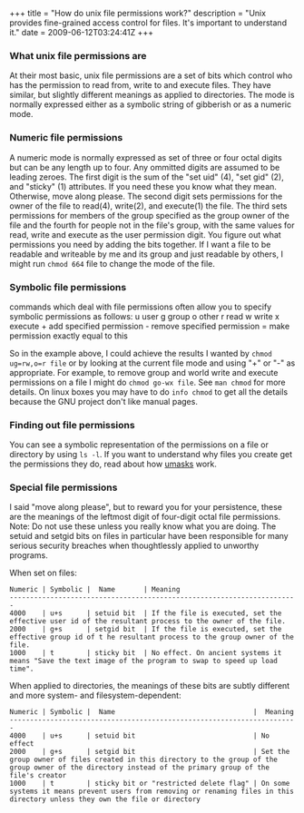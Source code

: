 +++
title = "How do unix file permissions work?"
description = "Unix provides fine-grained access control for files. It's important to understand it."
date = 2009-06-12T03:24:41Z
+++


### What unix file permissions are

At their most basic, unix file permissions are a set of bits which
control who has the permission to read from, write to and execute
files. They have similar, but slightly different meanings as applied to
directories. The mode is normally expressed either as a symbolic string
of gibberish or as a numeric mode.

### Numeric file permissions

A numeric mode is normally expressed as set of three or four octal
digits but can be any length up to four. Any ommitted digits are
assumed to be leading zeroes. The first digit is the sum of the "set
uid" (4), "set gid" (2), and "sticky" (1) attributes. If you need these
you know what they mean. Otherwise, move along please. The second digit
sets permissions for the owner of the file to read(4), write(2), and
execute(1) the file. The third sets permissions for members of the
group specified as the group owner of the file and the fourth for
people not in the file's group, with the same values for read, write
and execute as the user permission digit. You figure out what
permissions you need by adding the bits together. If I want a file to
be readable and writeable by me and its group and just readable by
others, I might run `chmod 664` file to change the mode of the file.

### Symbolic file permissions

commands which deal with file permissions often allow you to specify
symbolic permissions as follows: u user g group o other r read w write
x execute + add specified permission - remove specified permission =
make permission exactly equal to this

So in the example above, I could achieve the results I wanted by
`chmod ug=rw,o=r file` or by looking at the current file mode and using "+" or
"-" as appropriate. For example, to remove group and world write and
execute permissions on a file I might do `chmod go-wx file`. See `man chmod`
for more details. On linux boxes you may have to do `info chmod` to
get all the details because the GNU project don't like manual pages.

### Finding out file permissions

You can see a symbolic representation of the permissions on a file or
directory by using `ls -l`. If you want to understand why files you
create get the permissions they do, read about how [umasks][5] work.

### Special file permissions

I said "move along please", but to reward you for your persistence,
these are the meanings of the leftmost digit of four-digit octal file
permissions. Note: Do not use these unless you really know what you are
doing. The setuid and setgid bits on files in particular have been
responsible for many serious security breaches when thoughtlessly
applied to unworthy programs.

When set on files:

```
Numeric | Symbolic |  Name       | Meaning
-----------------------------------------------------------------------
4000    | u+s      | setuid bit  | If the file is executed, set the effective user id of the resultant process to the owner of the file.
2000    | g+s      | setgid bit  | If the file is executed, set the effective group id of t he resultant process to the group owner of the file.
1000    | t        | sticky bit  | No effect. On ancient systems it means "Save the text image of the program to swap to speed up load time".
```

When applied to directories, the meanings of these bits are subtly
different and more system- and filesystem-dependent:

```
Numeric | Symbolic |  Name                                  |  Meaning
-----------------------------------------------------------------------
4000    | u+s      | setuid bit                             | No effect
2000    | g+s      | setgid bit                             | Set the group owner of files created in this directory to the group of the group owner of the directory instead of the primary group of the file's creator
1000    | t        | sticky bit or "restricted delete flag" | On some systems it means prevent users from removing or renaming files in this directory unless they own the file or directory
```

[5]: /articles/umasks
